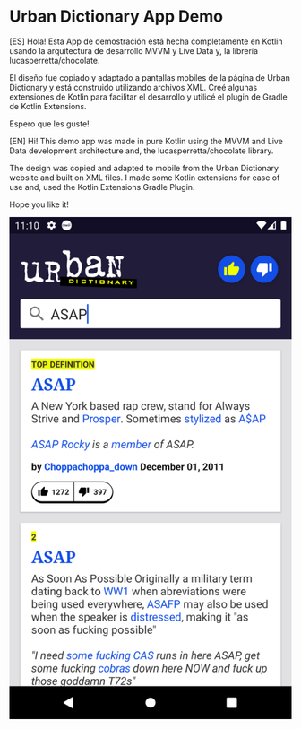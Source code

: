 # Urban Dictionary App Demo

[ES]
Hola! Esta App de demostración está hecha completamente en Kotlin usando la arquitectura de desarrollo MVVM y Live Data y, la librería lucasperretta/chocolate.

El diseño fue copiado y adaptado a pantallas mobiles de la página de Urban Dictionary y está construido utilizando archivos XML. Creé algunas extensiones de Kotlin para facilitar el desarrollo y utilicé el plugin de Gradle de Kotlin Extensions.

Espero que les guste!

[EN]
Hi! This demo app was made in pure Kotlin using the MVVM and Live Data development architecture and, the lucasperretta/chocolate library.

The design was copied and adapted to mobile from the Urban Dictionary website and built on XML files. I made some Kotlin extensions for ease of use and, used the Kotlin Extensions Gradle Plugin.

Hope you like it!

![Screenshot](/.readme/screenshot.png)